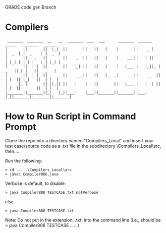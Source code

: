 GRADE code gen Branch
# Compilers


     _______  _______  __   __  _______  ___  ___      _______  ______     _____   _______   _____  
    |       ||       ||  |_|  ||       ||   ||   |    |       ||    _ |   |  _  | |  _    | |  _  | 
    |       ||   _   ||       ||    _  ||   ||   |    |    ___||   | ||   | |_| | | | |   | | |_| | 
    |       ||  | |  ||       ||   |_| ||   ||   |    |   |___ |   |_||_ |   _   || | |   ||   _   |
    |      _||  |_|  ||       ||    ___||   ||   |___ |    ___||    __  ||  | |  || |_|   ||  | |  |
    |     |_ |       || ||_|| ||   |    |   ||       ||   |___ |   |  | ||  |_|  ||       ||  |_|  |
    |_______||_______||_|   |_||___|    |___||_______||_______||___|  |_||_______||_______||_______|
    
# How to Run Script in Command Prompt

Clone the repo into a directory named "Compilers_Local" and insert your test case/source code as a .txt file in the subdirectory \Compilers_Local\src, then....

Run the following:
```
> cd .....\Compilers_Local\src
> javac Compiler808.java
```
Verbose is default, to disable:
```
> java Compiler808 TESTCASE.txt notVerbose
```
else
```
> java Compiler808 TESTCASE.txt
```
Note: Do not put in the extension, .txt, into the command line (i.e., should be > java Compiler808 TESTCASE ......)

                                                                                                


